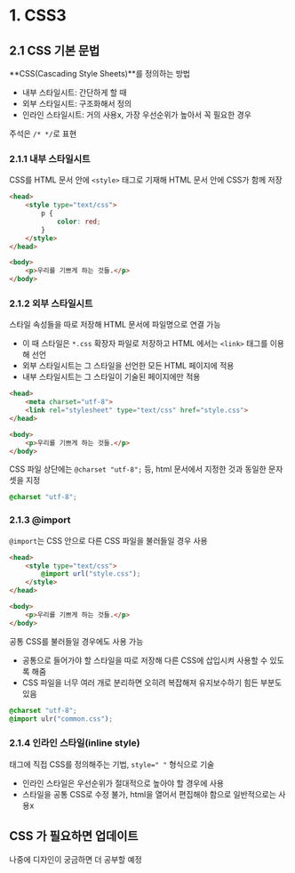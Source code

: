 # 1. CSS3

## 2.1 CSS 기본 문법

**CSS(Cascading Style Sheets)**를 정의하는 방법
- 내부 스타일시트: 간단하게 할 때
- 외부 스타일시트: 구조화해서 정의
- 인라인 스타일시트: 거의 사용x, 가장 우선순위가 높아서 꼭 필요한 경우

주석은 `/* */`로 표현

### 2.1.1 내부 스타일시트

CSS를 HTML 문서 안에 `<style>` 태그로 기재해 HTML 문서 안에 CSS가 함께 저장

```html
<head>
    <style type="text/css">
        p {
            color: red;
        }
    </style>
</head>

<body>
    <p>우리를 기쁘게 하는 것들.</p>
</body>
```

### 2.1.2 외부 스타일시트

스타일 속성들을 따로 저장해 HTML 문서에 파일명으로 연결 가능
- 이 때 스타일은 `*.css` 확장자 파일로 저장하고 HTML 에서는 `<link>` 태그를 이용해 선언
- 외부 스타일시트는 그 스타일을 선언한 모든 HTML 페이지에 적용
- 내부 스타일시트는 그 스타일이 기술된 페이지에만 적용

```html
<head>
    <meta charset="utf-8">
    <link rel="stylesheet" type="text/css" href="style.css">
</head>

<body>
    <p>우리를 기쁘게 하는 것들.</p>
</body>
```

CSS 파일 상단에는 `@charset "utf-8";` 등, html 문서에서 지정한 것과 동일한 문자셋을 지정

```css
@charset "utf-8";
```

### 2.1.3 @import

`@import`는 CSS 안으로 다른 CSS 파일을 불러들일 경우 사용

```html
<head>
    <style type="text/css">
        @import url("style.css");
    </style>
</head>

<body>
    <p>우리를 기쁘게 하는 것들.</p>
</body>
```

공통 CSS를 불러들일 경우에도 사용 가능
- 공통으로 들어가야 할 스타일을 따로 저장해 다른 CSS에 삽입시켜 사용할 수 있도록 해줌
- CSS 파일을 너무 여러 개로 분리하면 오히려 복잡해져 유지보수하기 힘든 부분도 있음

```css
@charset "utf-8";
@import ulr("common.css");
```


### 2.1.4 인라인 스타일(inline style)

태그에 직접 CSS를 정의해주는 기법, `style=" "` 형식으로 기술
- 인라인 스타일은 우선순위가 절대적으로 높아야 할 경우에 사용
- 스타일을 공통 CSS로 수정 불가, html을 열어서 편집해야 함으로 일반적으로는 사용x

## CSS 가 필요하면 업데이트

나중에 디자인이 궁금하면 더 공부할 예정
